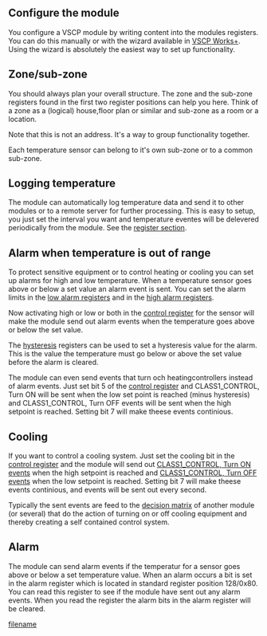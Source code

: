 

## Configure the module

You configure a VSCP module by writing content into the modules
registers. You can do this manually or with the wizard available in
[VSCP Works+](https://grodansparadis.github.io/vscp-works-qt/#/).
Using the wizard is absolutely the easiest way to set up functionality.

## Zone/sub-zone

You should always plan your overall structure. The zone and the sub-zone registers found in the first two register positions can help you here. Think of a zone as a (logical) house,floor plan or similar and sub-zone as a room or a location.

Note that this is not an address. It\'s a way to group functionality together.

Each temperature sensor can belong to it\'s own sub-zone or to a common sub-zone.

## Logging temperature

The module can automatically log temperature data and send it to other modules or to a remote server for further processing. This is easy to setup, you just set the interval you want and temperature eventes will be delevered periodically from the module. See the [register section](./registers.md?id=report-interval-registers).

## Alarm when temperature is out of range
To protect sensitive equipment or to control heating or cooling you can set up alarms for high and low temperature. When a temperature sensor goes above or below a set value an alarm event is sent. You can set the alarm limits in the [low alarm registers](./registers.md?id=low-alarm-registers) and in the [high alarm registers](./registers.md?id=high-alarm-registers).

Now activating high or low or both in the [control register](http://localhost:3000/#/./registers?id=sensor-control-registers) for the sensor will make the module send out alarm events when the temperature goes above or below the set value.

The [hysteresis](./registers?id=sensor-hysteresis-registers) registers can be used to set a hysteresis value for the alarm. This is the value the temperature must go below or above the set value before the alarm is cleared.

The module can even send events that turn och heatingcontrollers instead of alarm events. Just set bit 5 of the [control register](./registers?id=sensor-control-registers) and CLASS1_CONTROL, Turn ON  will be sent when the low set point is reached (minus hysteresis) and CLASS1_CONTROL, Turn OFF events will be sent when the high setpoint is reached. Setting bit 7 will make theese events continious.

## Cooling

If you want to control a cooling system. Just set the cooling bit in the [control register](./registers?id=sensor-control-registers) and the module will send out [CLASS1_CONTROL, Turn ON events](https://grodansparadis.github.io/vscp-doc-spec/#/./class1.control?id=type5) when the high setpoint is reached and [CLASS1_CONTROL, Turn OFF events](https://grodansparadis.github.io/vscp-doc-spec/#/./class1.control?id=type6) when the low setpoint is reached. Setting bit 7 will make theese events continious, and events will be sent out every second.

Typically the sent events are feed to the [decision matrix](https://grodansparadis.github.io/vscp-doc-spec/#/./vscp_decision_matrix) of another module (or several) that do the action of turning on or off cooling equipment and thereby creating a self contained control system.

## Alarm

The module can send alarm events if the temperatur for a sensor goes above or below a set temperature value. When an alarm occurs a bit is set in the alarm register which is located in standard register position 128/0x80. You can read this register to see if the module have sent out any alarm events. When you read the register the alarm bits in the alarm register will be cleared.

  
[filename](./bottom-copyright.md ':include')
